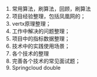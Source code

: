 1. 常用算法，刷算法，回顾，刷算法
2. 项目经验整理，包括凤凰网的；
3. vertx原理整理；
4. 工作中解决的问题整理；
5. 项目中的指标数据整理；
6. 技术中的实践使用场景；
7. 各个技术的整理
8. 完善各个技术的常见面试题；
9. Springcloud double

